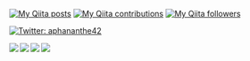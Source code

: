 [![My Qiita posts](https://qiita-badge.apiapi.app/s/aphananthe42/posts.svg)](http://qiita.com/aphananthe42) [![My Qiita contributions](https://qiita-badge.apiapi.app/s/aphananthe42/contributions.svg)](http://qiita.com/aphananthe42) [![My Qiita followers](https://qiita-badge.apiapi.app/s/aphananthe42/followers.svg)](http://qiita.com/aphananthe42)

<p>
  <a href="https://twitter.com/aphananthe42" target="_blank">
    <img alt="Twitter: aphananthe42" src="https://img.shields.io/twitter/follow/aphananthe42.svg?style=social" />
  </a>
</p>

<a href="https://github.com/aphananthe42">
  <img align="left" src="https://github-readme-stats.vercel.app/api?username=aphananthe42&show_icons=true&count_private=true&theme=nord" />
</a>
<a href="https://github.com/anuraghazra/github-readme-stats">
  <img align="left" src="https://github-readme-stats.vercel.app/api/top-langs/?username=aphananthe42&layout=compact&theme=nord" />
</a>

<a href="https://github.com/aphananthe42/PokeSearch">
  <img align="left" src="https://github-readme-stats.vercel.app/api/pin/?username=aphananthe42&repo=PokeSearch" />
</a>
<a href="https://github.com/aphananthe42/Covid19-InfoApp">
  <img align="" src="https://github-readme-stats.vercel.app/api/pin/?username=aphananthe42&repo=Covid19-InfoApp" />
</a>
